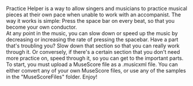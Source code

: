 Practice Helper is a way to allow singers and musicians to practice musical pieces at their own pace when unable to work with an accompanist.
The way it works is simple: Press the space bar on every beat, so that you become your own conductor.  
At any point in the music, you can slow down or speed up the music by decreasing or increasing the rate of pressing the spacebar.
Have a part that's troubling you?  Slow down that section so that you can really work through it.
Or conversely, if there's a certain section that you don't need more practice on, speed through it, so you can get to the important parts.
To start, you must upload a MuseScore file as a .musicxml file.  You can either convert any of your own MuseScore files, or use any of the samples in the "MuseScoreFiles" folder.
Enjoy!
